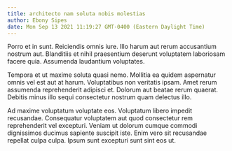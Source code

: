 ```yaml
---
title: architecto nam soluta nobis molestias
author: Ebony Sipes
date: Mon Sep 13 2021 11:19:27 GMT-0400 (Eastern Daylight Time)
---
```

Porro et in sunt. Reiciendis omnis iure. Illo harum aut rerum accusantium nostrum aut. Blanditiis et nihil praesentium deserunt voluptatem laboriosam facere quia. Assumenda laudantium voluptates.

 Tempora et ut maxime soluta quasi nemo. Mollitia ea quidem aspernatur omnis vel est aut at harum. Voluptatibus non veritatis ipsam. Amet rerum assumenda reprehenderit adipisci et. Dolorum aut beatae rerum quaerat. Debitis minus illo sequi consectetur nostrum quam delectus illo.

 Ad maxime voluptatum voluptate eos. Voluptatum libero impedit recusandae. Consequatur voluptatem aut quod consectetur rem reprehenderit vel excepturi. Veniam ut dolorum cumque commodi dignissimos ducimus sapiente suscipit iste. Enim vero sit recusandae repellat culpa culpa. Ipsum sunt excepturi sunt sint eos ut.